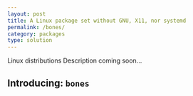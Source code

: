 ```yaml
---
layout: post
title: A Linux package set without GNU, X11, nor systemd
permalink: /bones/
category: packages
type: solution
---
```

Linux distributions 
Description coming soon...

## Introducing: `bones`
